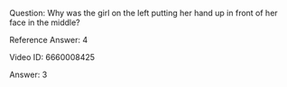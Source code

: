 Question: Why was the girl on the left putting her hand up in front of her face in the middle?

Reference Answer: 4

Video ID: 6660008425

Answer: 3

